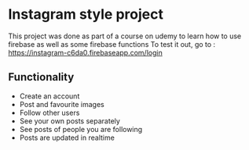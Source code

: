 # Instagram style project 

This project was done as part of a course on udemy to learn how to use firebase as well as some firebase functions
To test it out, go to : 
https://instagram-c6da0.firebaseapp.com/login

## Functionality

* Create an account
* Post and favourite images
* Follow other users
* See your own posts separately
* See posts of people you are following
* Posts are updated in realtime
